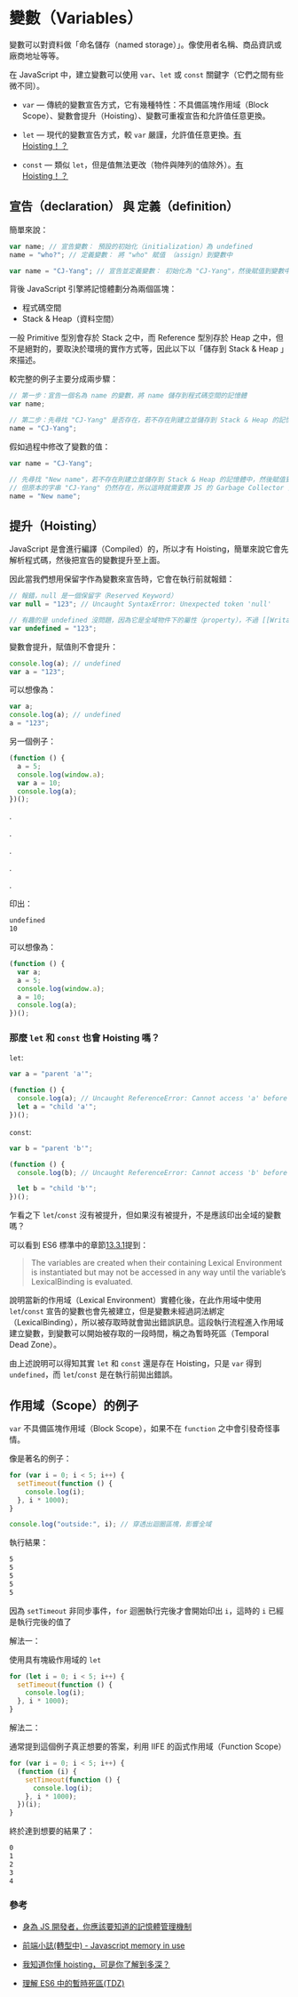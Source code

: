 # 變數（Variables）

變數可以對資料做「命名儲存（named storage）」。像使用者名稱、商品資訊或廠商地址等等。

在 JavaScript 中，建立變數可以使用 `var`、`let` 或 `const` 關鍵字（它們之間有些微不同）。

- `var` — 傳統的變數宣告方式，它有幾種特性：不具備區塊作用域（Block Scope）、變數會提升（Hoisting）、變數可重複宣告和允許值任意更換。

- `let` — 現代的變數宣告方式，較 `var` 嚴謹，允許值任意更換。[有 Hoisting！？](#那麼-let-和-const-也會-hoisting-嗎)

- `const` — 類似 `let`，但是值無法更改（物件與陣列的值除外）。[有 Hoisting！？](#那麼-let-和-const-也會-hoisting-嗎)

## 宣告（declaration） 與 定義（definition）

簡單來說：

```js
var name; // 宣告變數： 預設的初始化（initialization）為 undefined
name = "who?"; // 定義變數： 將 "who" 賦值 （assign）到變數中
```

```js
var name = "CJ-Yang"; // 宣告並定義變數： 初始化為 "CJ-Yang"，然後賦值到變數中
```

背後 JavaScript 引擎將記憶體劃分為兩個區塊：

- 程式碼空間
- Stack & Heap（資料空間）

一般 Primitive 型別會存於 Stack 之中，而 Reference 型別存於 Heap 之中，但不是絕對的，要取決於環境的實作方式等，因此以下以「儲存到 Stack & Heap 」來描述。

較完整的例子主要分成兩步驟：

```js
// 第一步：宣告一個名為 name 的變數，將 name 儲存到程式碼空間的記憶體
var name;

// 第二步：先尋找 "CJ-Yang" 是否存在，若不存在則建立並儲存到 Stack & Heap 的記憶體中，然後將其賦值到 name 變數
name = "CJ-Yang";
```

假如過程中修改了變數的值：

```js
var name = "CJ-Yang";

// 先尋找 "New name"，若不存在則建立並儲存到 Stack & Heap 的記憶體中，然後賦值到 name 變數，
// 但原本的字串 "CJ-Yang" 仍然存在，所以這時就需要靠 JS 的 Garbage Collector 系統來判斷是否進行垃圾回收。
name = "New name";
```

## 提升（Hoisting）

JavaScript 是會進行編譯（Compiled）的，所以才有 Hoisting，簡單來說它會先解析程式碼，然後把宣告的變數提升至上面。

因此當我們想用保留字作為變數來宣告時，它會在執行前就報錯：

```js
// 報錯，null 是一個保留字（Reserved Keyword）
var null = "123"; // Uncaught SyntaxError: Unexpected token 'null'

// 有趣的是 undefined 沒問題，因為它是全域物件下的屬性（property），不過 [[Writable]]: false
var undefined = "123";
```

變數會提升，賦值則不會提升：

```js
console.log(a); // undefined
var a = "123";
```

可以想像為：

```js
var a;
console.log(a); // undefined
a = "123";
```

另一個例子：

```js
(function () {
  a = 5;
  console.log(window.a);
  var a = 10;
  console.log(a);
})();
```

.

.

.

.

.

印出：

```sh
undefined
10
```

可以想像為：

```js
(function () {
  var a;
  a = 5;
  console.log(window.a);
  a = 10;
  console.log(a);
})();
```

### 那麼 `let` 和 `const` 也會 Hoisting 嗎？

`let`:

```js
var a = "parent 'a'";

(function () {
  console.log(a); // Uncaught ReferenceError: Cannot access 'a' before initialization
  let a = "child 'a'";
})();
```

`const`:

```js
var b = "parent 'b'";

(function () {
  console.log(b); // Uncaught ReferenceError: Cannot access 'b' before initialization

  let b = "child 'b'";
})();
```

乍看之下 `let`/`const` 沒有被提升，但如果沒有被提升，不是應該印出全域的變數嗎？

可以看到 ES6 標準中的章節[13.3.1](http://www.ecma-international.org/ecma-262/6.0/#sec-let-and-const-declarations)提到：

> The variables are created when their containing Lexical Environment
> is instantiated but may not be accessed in any way until the
> variable’s LexicalBinding is evaluated.

說明當新的作用域（Lexical Environment）實體化後，在此作用域中使用 `let`/`const` 宣告的變數也會先被建立，但是變數未經過詞法綁定（LexicalBinding），所以被存取時就會拋出錯誤訊息。這段執行流程進入作用域建立變數，到變數可以開始被存取的一段時間，稱之為暫時死區（Temporal Dead Zone）。

由上述說明可以得知其實 `let` 和 `const` 還是存在 Hoisting，只是 `var` 得到 `undefined`，而 `let`/`const` 是在執行前拋出錯誤。

## 作用域（Scope）的例子

`var` 不具備區塊作用域（Block Scope），如果不在 `function` 之中會引發奇怪事情。

像是著名的例子：

```js
for (var i = 0; i < 5; i++) {
  setTimeout(function () {
    console.log(i);
  }, i * 1000);
}

console.log("outside:", i); // 穿透出迴圈區塊，影響全域
```

執行結果：

```bash
5
5
5
5
5
```

因為 `setTimeout` 非同步事件，`for` 迴圈執行完後才會開始印出 `i`，這時的 `i` 已經是執行完後的值了

解法一：

使用具有塊級作用域的 `let`

```js
for (let i = 0; i < 5; i++) {
  setTimeout(function () {
    console.log(i);
  }, i * 1000);
}
```

解法二：

通常提到這個例子真正想要的答案，利用 IIFE 的函式作用域（Function Scope）

```js
for (var i = 0; i < 5; i++) {
  (function (i) {
    setTimeout(function () {
      console.log(i);
    }, i * 1000);
  })(i);
}
```

終於達到想要的結果了：

```bash
0
1
2
3
4
```

### 參考

- [身為 JS 開發者，你應該要知道的記憶體管理機制](https://medium.com/starbugs/%E8%BA%AB%E7%82%BA-js-%E9%96%8B%E7%99%BC%E8%80%85-%E4%BD%A0%E4%B8%8D%E8%83%BD%E4%B8%8D%E7%9F%A5%E9%81%93%E7%9A%84%E8%A8%98%E6%86%B6%E9%AB%94%E7%AE%A1%E7%90%86%E6%A9%9F%E5%88%B6-d9db2fd66f8)

- [前端小誌(轉型中) - Javascript memory in use](https://ernieyang09.github.io/posts/javascript-memory/)

- [我知道你懂 hoisting，可是你了解到多深？](https://blog.techbridge.cc/2018/11/10/javascript-hoisting/)

- [理解 ES6 中的暫時死區(TDZ)](https://eddychang.me/es6-tdz)
